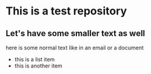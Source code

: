 # This is a test repository

## Let's have some smaller text as well

here is some normal text like in an email or a document

* this is a list item
* this is another item
